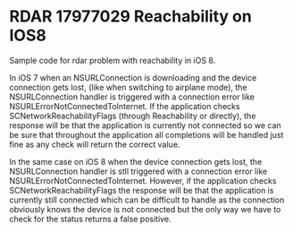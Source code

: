 RDAR 17977029 Reachability on IOS8
======================

Sample code for rdar problem with reachability in iOS 8.

In iOS 7 when an NSURLConnection is downloading and the device connection gets lost, (like when switching to airplane mode), the NSURLConnection handler is triggered with a connection error like NSURLErrorNotConnectedToInternet. If the application checks SCNetworkReachabilityFlags (through Reachability or directly), the response will be that the application is currently not connected so we can be sure that throughout the application all completions will be handled just fine as any check will return the correct value.


In the same case on iOS 8 when the device connection gets lost, the NSURLConnection handler is stll triggered with a connection error like NSURLErrorNotConnectedToInternet. However, if the application checks SCNetworkReachabilityFlags the response will be that the application is currently still connected which can be difficult to handle as the connection obviously knows the device is not connected but the only way we have to check for the status returns a false positive.

